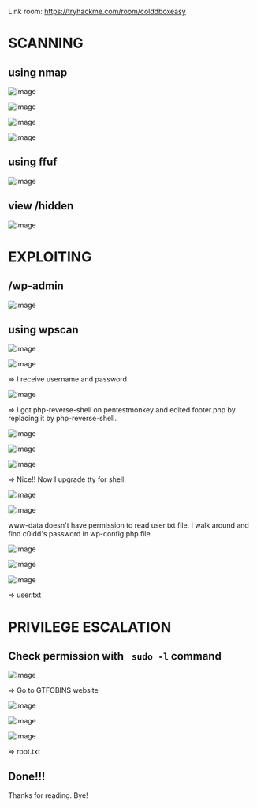 Link room: https://tryhackme.com/room/colddboxeasy
# SCANNING
## using nmap
![image](https://github.com/nguyenngocdung18/tryhackme/assets/134156226/1070df2a-5a43-4e42-bf7e-2bc9393adc9d)

![image](https://github.com/nguyenngocdung18/tryhackme/assets/134156226/786e80ab-6365-4877-83e0-1458ffa6d0ed)

![image](https://github.com/nguyenngocdung18/tryhackme/assets/134156226/3dc825a8-bf6c-4f21-9405-56cf552961e2)

![image](https://github.com/nguyenngocdung18/tryhackme/assets/134156226/d4dce1c5-a016-4146-9ab3-16b0e5b4661a)

## using ffuf
![image](https://github.com/nguyenngocdung18/tryhackme/assets/134156226/bd4dfb49-f8be-4a2a-9bc2-b30019b8ad3d)
## view /hidden
![image](https://github.com/nguyenngocdung18/tryhackme/assets/134156226/fb70e2e1-32f7-4c5e-ba13-01da66742f57)

# EXPLOITING
## /wp-admin
![image](https://github.com/nguyenngocdung18/tryhackme/assets/134156226/1f3dce7d-bc1d-4512-b729-d75c729236fe)

## using wpscan
![image](https://github.com/nguyenngocdung18/tryhackme/assets/134156226/632b3e5d-9aad-4146-90bd-31eeb08ce45e)

![image](https://github.com/nguyenngocdung18/tryhackme/assets/134156226/6cf7d5c2-a8df-402c-8f8f-32bbea629595)

=> I receive username and password

![image](https://github.com/nguyenngocdung18/tryhackme/assets/134156226/ff75e0ca-81a6-432b-8744-96ab4a5d37c3)

=> I got php-reverse-shell on pentestmonkey and edited footer.php by replacing it by php-reverse-shell.

![image](https://github.com/nguyenngocdung18/tryhackme/assets/134156226/70d3f384-3a07-43c2-9256-f85aa0bd2b32)

![image](https://github.com/nguyenngocdung18/tryhackme/assets/134156226/fc3cee5e-5aaa-44cf-aef1-1393703ced20)

![image](https://github.com/nguyenngocdung18/tryhackme/assets/134156226/fc9a7136-059e-433a-9915-9ad4004e18ab)

=> Nice!! Now I upgrade tty for shell.

![image](https://github.com/nguyenngocdung18/tryhackme/assets/134156226/b7cd26f6-2efd-496b-936e-07919da7e86a)

![image](https://github.com/nguyenngocdung18/tryhackme/assets/134156226/3231678d-3108-40d9-a7ed-85b4c533c159)

www-data doesn't have permission to read user.txt file. I walk around and find c0ldd's password in wp-config.php file

![image](https://github.com/nguyenngocdung18/tryhackme/assets/134156226/fec802c3-5e35-4c70-b96d-db874cb8ac15)

![image](https://github.com/nguyenngocdung18/tryhackme/assets/134156226/8ff75e3f-c85b-473a-b631-bb519f1888ee)

![image](https://github.com/nguyenngocdung18/tryhackme/assets/134156226/b7f57e03-d964-45e2-be0b-af9b98f0086a)

=> user.txt
# PRIVILEGE ESCALATION
## Check permission with ``` sudo -l``` command
![image](https://github.com/nguyenngocdung18/tryhackme/assets/134156226/22e44405-f76b-42bb-bfbd-a8405898b820)

=> Go to GTFOBINS website 

![image](https://github.com/nguyenngocdung18/tryhackme/assets/134156226/877a7c7d-1e52-4668-9486-aed12f6a2561)

![image](https://github.com/nguyenngocdung18/tryhackme/assets/134156226/cd693527-2a11-4d2f-b087-c571928551c6)

![image](https://github.com/nguyenngocdung18/tryhackme/assets/134156226/07116c93-3d95-4a82-b999-2e4477dd9d0d)

=> root.txt
## Done!!!
Thanks for reading. Bye!
